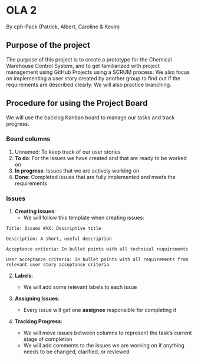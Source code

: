 # OLA 2 
By cph-Pack (Patrick, Albert, Caroline & Kevin)

## Purpose of the project
The purpose of this project is to create a prototype for the Chemical Warehouse Control System, and to get familiarized with project management using GitHub Projects using a SCRUM process. We also focus on implementing a user story created by another group to find out if the requirements are described clearly. We will also practice branching.

## Procedure for using the Project Board
We will use the backlog Kanban board to manage our tasks and track progress. 

### Board columns
1. Unnamed: To keep track of our user stories 
2. **To do**: For the issues we have created and that are ready to be worked on
3. **In progress**: Issues that we are actively working on
4. **Done**: Completed issues that are fully implemented and meets the requirements

### Issues
1. **Creating issues**:
   - We will follow this template when creating issues: 
```
Title: Issues #XX: Descriptive title 

Description: A short, useful description

Acceptance criteria: In bullet points with all technical requirements 

User acceptance criteria: In bullet points with all requirements from relevant user story acceptance criteria 
```

2. **Labels**:
   - We will add some relevant labels to each issue

3. **Assigning Issues**:
   - Every issue will get one **assignee** responsible for completing it

4. **Tracking Progress**:
   - We will move issues between columns to represent the task’s current stage of completion
   - We will add comments to the issues we are working on if anything needs to be changed, clarified, or reviewed
